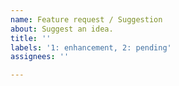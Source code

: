 ```yaml
---
name: Feature request / Suggestion
about: Suggest an idea.
title: ''
labels: '1: enhancement, 2: pending'
assignees: ''

---
```

